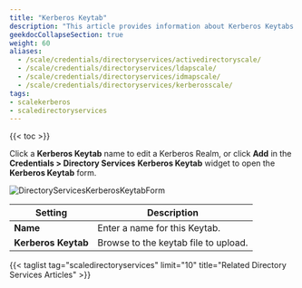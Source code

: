 ```yaml
---
title: "Kerberos Keytab"
description: "This article provides information about Kerberos Keytabs configuration screen settings."
geekdocCollapseSection: true
weight: 60
aliases:
  - /scale/credentials/directoryservices/activedirectoryscale/
  - /scale/credentials/directoryservices/ldapscale/
  - /scale/credentials/directoryservices/idmapscale/
  - /scale/credentials/directoryservices/kerberosscale/
tags:
- scalekerberos
- scaledirectoryservices
---
```


{{< toc >}}

Click a **Kerberos Keytab** name to edit a Kerberos Realm, or click **Add** in the **Credentials > Directory Services** **Kerberos Keytab** widget to open the **Kerberos Keytab** form.

![DirectoryServicesKerberosKeytabForm](/images/SCALE/22.02/DirectoryServicesKerberosKeytabForm.png "Kerberos Keytab Form")

| Setting | Description |
|---------|-------|
| **Name** | Enter a name for this Keytab. |
| **Kerberos Keytab** | Browse to the keytab file to upload. |

{{< taglist tag="scaledirectoryservices" limit="10" title="Related Directory Services Articles" >}}
